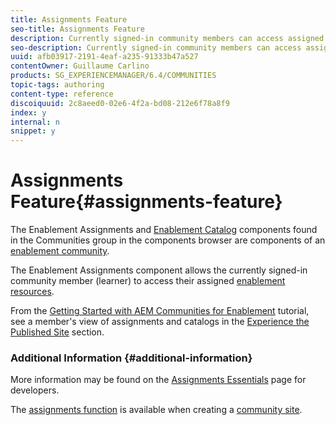 ```yaml
---
title: Assignments Feature
seo-title: Assignments Feature
description: Currently signed-in community members can access assigned enablement resources
seo-description: Currently signed-in community members can access assigned enablement resources
uuid: afb03917-2191-4eaf-a235-91333b47a527
contentOwner: Guillaume Carlino
products: SG_EXPERIENCEMANAGER/6.4/COMMUNITIES
topic-tags: authoring
content-type: reference
discoiquuid: 2c8aeed0-02e6-4f2a-bd08-212e6f78a8f9
index: y
internal: n
snippet: y
---
```


# Assignments Feature{#assignments-feature}

The Enablement Assignments and [Enablement Catalog](../../communities/using/catalog.md) components found in the Communities group in the components browser are components of an [enablement community](../../communities/using/overview.md#enablement-community).

The Enablement Assignments component allows the currently signed-in community member (learner) to access their assigned [enablement resources](../../communities/using/resources.md).

From the [Getting Started with AEM Communities for Enablement](../../communities/using/getting-started-enablement.md) tutorial, see a member's view of assignments and catalogs in the [Experience the Published Site](../../communities/using/enablement-published-site.md) section.

### Additional Information {#additional-information}

More information may be found on the [Assignments Essentials](../../communities/using/essentials-assignments.md) page for developers.

The [assignments function](../../communities/using/functions.md#assignments-function) is available when creating a [community site](../../communities/using/sites-console.md).
